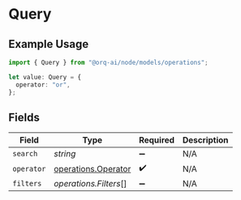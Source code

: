 # Query

## Example Usage

```typescript
import { Query } from "@orq-ai/node/models/operations";

let value: Query = {
  operator: "or",
};
```

## Fields

| Field                                                      | Type                                                       | Required                                                   | Description                                                |
| ---------------------------------------------------------- | ---------------------------------------------------------- | ---------------------------------------------------------- | ---------------------------------------------------------- |
| `search`                                                   | *string*                                                   | :heavy_minus_sign:                                         | N/A                                                        |
| `operator`                                                 | [operations.Operator](../../models/operations/operator.md) | :heavy_check_mark:                                         | N/A                                                        |
| `filters`                                                  | *operations.Filters*[]                                     | :heavy_minus_sign:                                         | N/A                                                        |